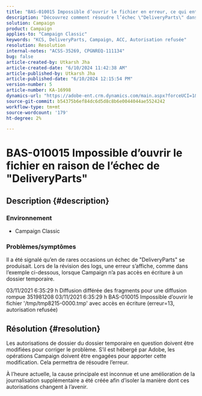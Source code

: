 ```yaml
---
title: "BAS-010015 Impossible d’ouvrir le fichier en erreur, ce qui entraîne l’échec de \"DeliveryParts\""
description: "Découvrez comment résoudre l’échec \"DeliveryParts\" dans Adobe Campaign Classic en modifiant les autorisations de dossier du dossier temporaire."
solution: Campaign
product: Campaign
applies-to: "Campaign Classic"
keywords: "KCS, DeliveryParts, Campaign, ACC, Autorisation refusée"
resolution: Resolution
internal-notes: "ACSS-35269, CPGNREQ-111134"
bug: false
article-created-by: Utkarsh Jha
article-created-date: "6/10/2024 11:42:38 AM"
article-published-by: Utkarsh Jha
article-published-date: "6/10/2024 12:15:54 PM"
version-number: 5
article-number: KA-16998
dynamics-url: "https://adobe-ent.crm.dynamics.com/main.aspx?forceUCI=1&pagetype=entityrecord&etn=knowledgearticle&id=b9565f85-1e27-ef11-840a-002248084fbb"
source-git-commit: b54375b6ef84dc6d5d8c8b6e0044044ae5524242
workflow-type: tm+mt
source-wordcount: '179'
ht-degree: 2%

---
```


# BAS-010015 Impossible d’ouvrir le fichier en raison de l’échec de &quot;DeliveryParts&quot;

## Description {#description}


### <b>Environnement</b>

- Campaign Classic




### <b>Problèmes/symptômes</b>

Il a été signalé qu’en de rares occasions un échec de &quot;DeliveryParts&quot; se produisait. Lors de la révision des logs, une erreur s’affiche, comme dans l’exemple ci-dessous, lorsque Campaign n’a pas accès en écriture à un dossier temporaire.

03/11/2021 6:35:29 h Diffusion différée des fragments pour une diffusion rompue 351981208 03/11/2021 6:35:29 h BAS-010015 Impossible d’ouvrir le fichier &#39;/tmp/tmp8215-0000.tmp&#39; avec accès en écriture (erreur=13, autorisation refusée)




## Résolution {#resolution}


Les autorisations de dossier du dossier temporaire en question doivent être modifiées pour corriger le problème. S’il est hébergé par Adobe, les opérations Campaign doivent être engagées pour apporter cette modification. Cela permettra de résoudre l’erreur.

À l’heure actuelle, la cause principale est inconnue et une amélioration de la journalisation supplémentaire a été créée afin d’isoler la manière dont ces autorisations changent à l’avenir.
